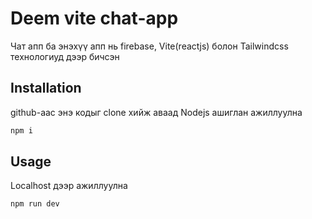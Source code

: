 # Deem vite chat-app

Чат апп ба энэхүү апп нь firebase, Vite(reactjs) болон Tailwindcss технологиуд дээр бичсэн

## Installation

github-аас энэ кодыг clone хийж аваад Nodejs ашиглан ажиллуулна

```bash
npm i
```

## Usage
Localhost дээр ажиллуулна
```javascript
npm run dev
```